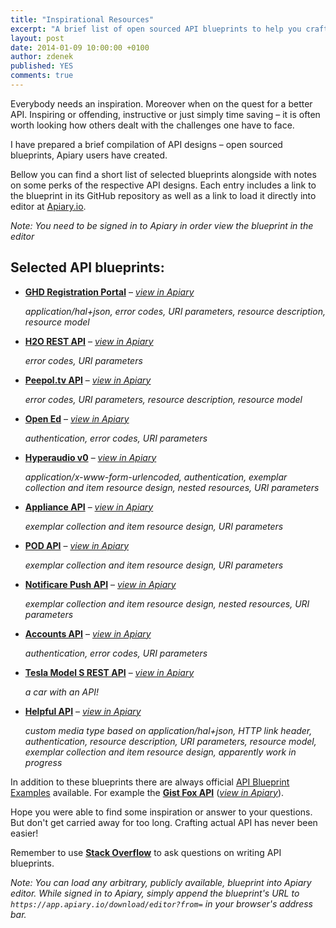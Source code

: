 ```yaml
---
title: "Inspirational Resources"
excerpt: "A brief list of open sourced API blueprints to help you craft a better API"
layout: post
date: 2014-01-09 10:00:00 +0100
author: zdenek
published: YES
comments: true
---
```


Everybody needs an inspiration. Moreover when on the quest for a better API. Inspiring or offending, instructive or just simply time saving – it is often worth looking how others dealt with the challenges one have to face. 

I have prepared a brief compilation of  API designs – open sourced blueprints, Apiary users have created. 

Bellow you can find a short list of selected blueprints alongside with notes on some perks of the respective API designs. Each entry includes a link to the blueprint in its GitHub repository as well as a link to load it directly into editor at [Apiary.io](http://apiary.io). 

*Note: You need to be signed in to Apiary in order view the blueprint in the editor*

## Selected API blueprints:

- [**GHD Registration Portal**](https://github.com/worldspawn/apiary/blob/master/apiary.apib) – [*view in Apiary*](https://app.apiary.io/download/editor?from=https://raw2.github.com/worldspawn/apiary/master/apiary.apib)
 
	*application/hal+json, error codes, URI parameters, resource description, resource model*
	
- [**H2O REST API**](https://github.com/mmalohlava/babylon4apiaryio/blob/master/apiary.apib) – [*view in Apiary*](https://app.apiary.io/download/editor?from=https://raw2.github.com/mmalohlava/babylon4apiaryio/master/apiary.apib)

	*error codes, URI parameters*
	
- [**Peepol.tv API**](https://github.com/peepoltv/peepoltv-api/blob/master/apiary.apib) – [*view in Apiary*](https://app.apiary.io/download/editor?from=https://raw2.github.com/peepoltv/peepoltv-api/master/apiary.apib)

	*error codes, URI parameters, resource description, resource model*

- [**Open Ed**](https://github.com/openedinc/openedapi/blob/master/apiary.apib) – [*view in Apiary*](https://app.apiary.io/download/editor?from=https://raw2.github.com/openedinc/openedapi/master/apiary.apib)

	*authentication, error codes, URI parameters*

- [**Hyperaudio v0**](https://github.com/hyperaudio-dev/ha-api/blob/master/apiary.apib)  – [*view in Apiary*](https://app.apiary.io/download/editor?from=https://raw2.github.com/hyperaudio-dev/ha-api/master/apiary.apib)

	*application/x-www-form-urlencoded, authentication, exemplar collection and item resource design, nested resources, URI parameters*

- [**Appliance API**](https://github.com/t0mpr1c3/homenet-apib/blob/master/apiary.apib) – [*view in Apiary*](https://app.apiary.io/download/editor?from=https://raw2.github.com/t0mpr1c3/homenet-rest/master/apiary.apib)

	*exemplar collection and item resource design, URI parameters*

- [**POD API**](https://github.com/dwcaraway/podserve/blob/master/apiary.apib) – [*view in Apiary*](https://app.apiary.io/download/editor?from=https://raw2.github.com/dwcaraway/podserve/master/apiary.apib)

	*exemplar collection and item resource design, URI parameters*

- [**Notificare Push API**](https://github.com/Notificare/apiblueprint/blob/master/apiary.apib) – [*view in Apiary*](https://app.apiary.io/download/editor?from=https://raw2.github.com/Notificare/apiblueprint/master/apiary.apib)

	*exemplar collection and item resource design, nested resources, URI parameters*

- [**Accounts API**](https://github.com/Saltbox/waxapi/blob/master/apiary.apib)  – [*view in Apiary*](https://app.apiary.io/download/editor?from=https://raw2.github.com/Saltbox/waxapi/master/apiary.apib)

	*authentication, error codes, URI parameters*

- [**Tesla Model S REST API**](https://github.com/timdorr/model-s-api/blob/master/apiary.apib) – [*view in Apiary*](https://app.apiary.io/download/editor?from=https://raw2.github.com/timdorr/model-s-api/master/apiary.apib)

	*a car with an API!*

- [**Helpful API**](https://github.com/asm-helpful/helpful-web/blob/master/apiary.apib) – [*view in Apiary*](https://app.apiary.io/download/editor?from=https://raw2.github.com/asm-helpful/helpful-web/master/apiary.apib)

	*custom media type based on application/hal+json, HTTP link header, authentication, resource description, URI parameters, resource model, exemplar collection and item resource design, apparently work in progress*

In addition to these blueprints there are always official [API Blueprint Examples](https://github.com/apiaryio/api-blueprint/tree/master/examples) available. For example the [**Gist Fox API**](https://github.com/apiaryio/api-blueprint/blob/master/examples/Gist%20Fox%20API.md) ([*view in Apiary*](https://app.apiary.io/download/editor?from=https://raw2.github.com/apiaryio/api-blueprint/master/examples/Gist%20Fox%20API.md)).

Hope you were able to find some inspiration or answer to your questions. But don't get carried away for too long. Crafting actual API has never been easier!

Remember to use [**Stack Overflow**](http://stackoverflow.com/questions/tagged/apiblueprint) to ask questions on writing API blueprints.

*Note: You can load any arbitrary, publicly available, blueprint into Apiary editor. While signed in to Apiary, simply append the blueprint's URL to `https://app.apiary.io/download/editor?from=` in your browser's address bar.*


